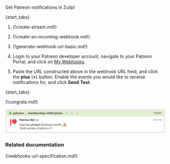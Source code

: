 Get Patreon notifications in Zulip!

{start_tabs}

1. {!create-stream.md!}

1. {!create-an-incoming-webhook.md!}

1. {!generate-webhook-url-basic.md!}

1. Login to your Patreon developer account, navigate to your Patreon Portal, and
   click on [My Webhooks](https://www.patreon.com/portal/registration/register-webhooks).

1. Paste the URL constructed above in the webhook URL field, and click the
   **plus** (**+**) button. Enable the events you would like to receive
   notifications for, and click **Send Test**.

{start_tabs}

{!congrats.md!}

![](/static/images/integrations/patreon/001.png)

### Related documentation

{!webhooks-url-specification.md!}